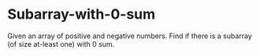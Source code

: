# Subarray-with-0-sum
Given an array of positive and negative numbers. Find if there is a subarray (of size at-least one) with 0 sum.
